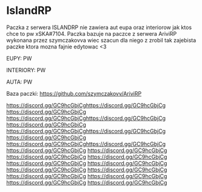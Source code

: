 # IslandRP
Paczka z serwera ISLANDRP nie zawiera aut eupa oraz interiorow jak ktos chce to pw xSKA#7104. Paczka bazuje na paczce z serwera AriviRP wykonana przez szymczakovva wiec szacun dla niego z zrobil tak zajebista paczke ktora mozna fajnie edytowac <3

EUPY: PW                                

INTERIORY: PW                   

AUTA: PW                  

Baza paczki: https://github.com/szymczakovv/AriviRP

https://discord.gg/GC9hcGbjCghttps://discord.gg/GC9hcGbjCg
https://discord.gg/GC9hcGbjCg
https://discord.gg/GC9hcGbjCghttps://discord.gg/GC9hcGbjCg
https://discord.gg/GC9hcGbjCg
https://discord.gg/GC9hcGbjCghttps://discord.gg/GC9hcGbjCg
https://discord.gg/GC9hcGbjCg
https://discord.gg/GC9hcGbjCghttps://discord.gg/GC9hcGbjCg
https://discord.gg/GC9hcGbjCg
https://discord.gg/GC9hcGbjCg
https://discord.gg/GC9hcGbjCg
https://discord.gg/GC9hcGbjCg
https://discord.gg/GC9hcGbjCg
https://discord.gg/GC9hcGbjCg
https://discord.gg/GC9hcGbjCg
https://discord.gg/GC9hcGbjCg
https://discord.gg/GC9hcGbjCg
https://discord.gg/GC9hcGbjCg
https://discord.gg/GC9hcGbjCg
https://discord.gg/GC9hcGbjCg
